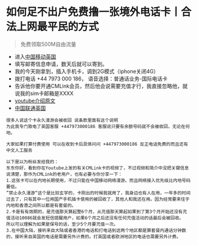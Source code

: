 # 如何足不出户免费撸一张境外电话卡丨合法上网最平民的方式
> 免费领取500M自由流量

- 进入[中国移动英国](https://www.cmlink.com/uk/zh/free-sim)
- 填写邮寄信息申请，数天后就可以寄到。
- 我的今天刚拿到，插入手机卡，调到2G模式（iphone关闭4G）
- 拨打电话 +44 7973 000 186， 语音选择：普通话业务-国际电话卡
- 告诉他你要开通CMLink会员，然后他会说需要充值才行，我直接忽略他，就说我的sim卡邮箱是XXXX
- [youtube介绍原文](https://www.youtube.com/watch?v=abm3ndERQxE)
- [中国联通英国](https://www.cuniq.com/uk/plans/free-sim.html)
```
很多人说这个卡永久漫游会被收回 说条款里面有这个说明
为此我专门致电了英国客服 +447973000186 客服说只要有余额号码就不会被收回，无论在何地。

大家如果打算付费使用 可以在收到卡后具体问问 +447973000186 反正电话免费的而且还有中文人工服务

以下是以为粉丝发给我的：
东东你好，看到你在Youtube上发的有关CMLink卡的视频了，不过视频和简介中没把关键信息说清楚，那作为CMLink的老用户，也有必要与你分享一下：
1.这张卡可以在内地长期使用，不过只能在中国移动网络漫游。而且网络接入优先级比内地号码要低。
”禁止永久漫游“这个是比较玄学的，卡刚出的时候我就用了，我身边也有人在用，一年多的时间过去了，只有其中一位用国产手机插卡使用的被回收了，其他人和我还在用。因为经常要来往于内地和香港之间所以都是有套餐的。
2.卡是有有效期的，是充值那天算起整6个月，从充值那天算起如果到了第3个月开始还没有充值活动10086就会发短信提醒用户，如果6个月之后还没有任何充值活动的话最后会被回收。
所以可以理解为如果是保号的话，至少5个月要充值一次。
3.在中国大陆，接听来自大陆或者香港的电话和打电话到这两个地区都是算套餐内通话分钟数的，接听来自英国的电话是需要另外计费的。打英国或者欧洲地区的电话也需要另外计费。
```



